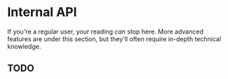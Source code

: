 # Internal API

If you're a regular user, your reading *can* stop here. More advanced features are under this section, but they'll often
require in-depth technical knowledge.

## TODO
